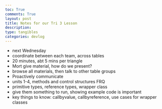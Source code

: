 ```yaml
---
toc: True
comments: True
layout: post
title: Notes for our Tri 3 Lesson
description: 
type: tangibles
categories: devlog
---
```


- next Wednesday
- coordinate between each team, across tables
- 20 minutes, abt 5 mins per triangle
- Mort give material, how do we present?
- browse all materials, then talk to other table groups
- Proactively communicate
- units 1-4, methods and control structures FRQ
- primitive types, reference types, wrapper class
- give them something to run, showing example code is important
- key things to know: callbyvalue, callbyreference, use cases for wrapper classes